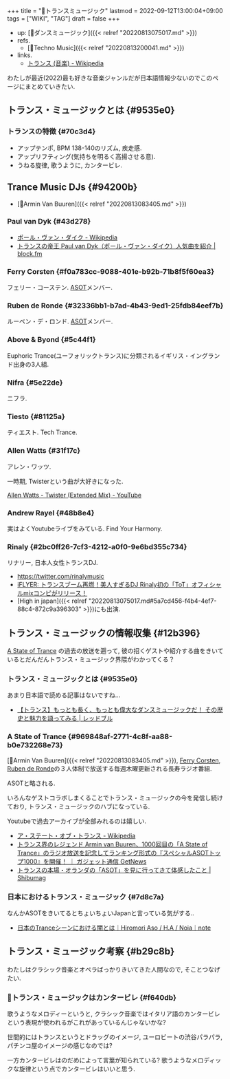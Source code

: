 +++
title = "📝トランスミュージック"
lastmod = 2022-09-12T13:00:04+09:00
tags = ["WIKI", "TAG"]
draft = false
+++

-   up: [📝ダンスミュージック]({{< relref "20220813075017.md" >}})
-   refs.
    -   [📝Techno Music]({{< relref "20220813200041.md" >}})
-   links.
    -   [トランス (音楽) - Wikipedia](https://ja.wikipedia.org/wiki/%E3%83%88%E3%83%A9%E3%83%B3%E3%82%B9_(%E9%9F%B3%E6%A5%BD))

わたしが最近(2022)最も好きな音楽ジャンルだが日本語情報少ないのでこのページにまとめていきたい.


## トランス・ミュージックとは {#9535e0}


### トランスの特徴 {#70c3d4}

-   アップテンポ, BPM 138-140のリズム, 疾走感.
-   アップリフティング(気持ちを明るく高揚させる意).
-   うねる旋律, 歌うように, カンタービレ.


## Trance Music DJs {#94200b}

-   [👨Armin Van Buuren]({{< relref "20220813083405.md" >}})


### Paul van Dyk {#43d278}

-   [ポール・ヴァン・ダイク - Wikipedia](https://ja.wikipedia.org/wiki/%E3%83%9D%E3%83%BC%E3%83%AB%E3%83%BB%E3%83%B4%E3%82%A1%E3%83%B3%E3%83%BB%E3%83%80%E3%82%A4%E3%82%AF)
-   [トランスの帝王 Paul van Dyk（ポール・ヴァン・ダイク）人気曲を紹介 | block.fm](https://block.fm/news/PaulvanDyk001)


### Ferry Corsten {#f0a783cc-9088-401e-b92b-71b8f5f60ea3}

フェリー・コーステン. [ASOT](#969848af-2771-4c8f-aa88-b0e732268e73)メンバー.


### Ruben de Ronde {#32336bb1-b7ad-4b43-9ed1-25fdb84eef7b}

ルーベン・デ・ロンド. [ASOT](#969848af-2771-4c8f-aa88-b0e732268e73)メンバー.


### Above & Byond {#5c44f1}

Euphoric Trance(ユーフォリックトランス)に分類されるイギリス・イングランド出身の3人組.


### Nifra {#5e22de}

ニフラ.


### Tiesto {#81125a}

ティエスト. Tech Trance.


### Allen Watts {#31f17c}

アレン・ワッツ.

一時期, Twisterという曲が大好きになった.

[Allen Watts - Twister (Extended Mix) - YouTube](https://www.youtube.com/watch?v=fKlaSr9MUUo)


### Andrew Rayel {#48b8e4}

実はよくYoutubeライブをみている. Find Your Harmony.


### Rinaly {#2bc0ff26-7cf3-4212-a0f0-9e6bd355c734}

リナリー, 日本人女性トランスDJ.

-   <https://twitter.com/rinalymusic>
-   [iFLYER: トランスブーム再燃！美人すぎるDJ Rinaly初の「ToT」オフィシャルmixコンピがリリース！](https://iflyer.tv/article/2017/10/06/rinaly-tearsoftrance/)
-   [High in japan]({{< relref "20220813075017.md#5a7cd456-f4b4-4ef7-88c4-872c9a396303" >}})にも出演.


## トランス・ミュージックの情報収集 {#12b396}

[A State of Trance](#969848af-2771-4c8f-aa88-b0e732268e73) の過去の放送を遡って, 彼の招くゲストや紹介する曲をきいているとだんだんトランス・ミュージック界隈がわかってくる？


### トランス・ミュージックとは {#9535e0}

あまり日本語で読める記事はないですね...

-   [【トランス】もっとも長く、もっとも偉大なダンスミュージックだ！ その歴史と魅力を語ってみる | レッドブル](https://www.redbull.com/jp-ja/the-enduring-appeal-of-trance)


### A State of Trance {#969848af-2771-4c8f-aa88-b0e732268e73}

[👨Armin Van Buuren]({{< relref "20220813083405.md" >}}), [Ferry Corsten](#f0a783cc-9088-401e-b92b-71b8f5f60ea3), [Ruben de Ronde](#32336bb1-b7ad-4b43-9ed1-25fdb84eef7b)の３人体制で放送する毎週木曜更新される長寿ラジオ番組.

ASOTと略される.

いろんなゲストコラボしまくることでトランス・ミュージックの今を発信し続けており, トランス・ミュージックのハブになっている.

Youtubeで過去アーカイブが全部みれるのは嬉しい.

-   [ア・ステート・オブ・トランス - Wikipedia](https://ja.wikipedia.org/wiki/%E3%82%A2%E3%83%BB%E3%82%B9%E3%83%86%E3%83%BC%E3%83%88%E3%83%BB%E3%82%AA%E3%83%96%E3%83%BB%E3%83%88%E3%83%A9%E3%83%B3%E3%82%B9)
-   [トランス界のレジェンド Armin van Buuren、1000回目の「A State of Trance」のラジオ放送を記念してランキング形式の『スペシャルASOTトップ1000』を開催！ ｜ ガジェット通信 GetNews](https://getnews.jp/archives/2891741/gate)
-   [トランスの本場・オランダの「ASOT」を見に行ってきて体感したこと | Shibumag](https://disc-j.net/post-9914/)


### 日本におけるトランス・ミュージック {#7d8c7a}

なんかASOTをきいてるとちょいちょいJapanと言っている気がする..

-   [日本のTranceシーンにおける闇とは｜Hiromori Aso / H.A / Noia｜note](https://note.com/hiromoriaso/n/nd2310b6484f0)


## トランス・ミュージック考察 {#b29c8b}

わたしはクラシック音楽とオペラばっかりきいてきた人間なので, そことつなげたい.


### 🤔トランス・ミュージックはカンタービレ {#f640db}

歌うようなメロディーというと, クラシック音楽ではイタリア語のカンタービレという表現が使われるがこれがあっているんじゃないかな?

世間的にはトランスというとドラッグのイメージ, ユーロビートの渋谷パラパラ, パチンコ屋のイメージの感じなのでは?

一方カンタービレはのだめによって言葉が知られている? 歌うようなメロディックな旋律という点でカンタービレはいいと思う.
